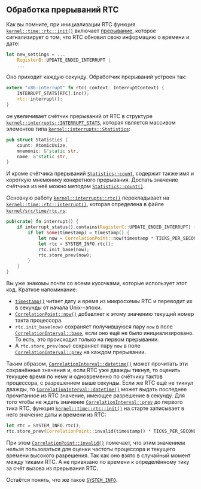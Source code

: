 ## Обработка прерываний RTC

Как вы помните, при инициализации RTC функция
[`kernel::time::rtc::init()`](../../doc/kernel/time/rtc/fn.init.html)
включает [прерывание](https://en.wikipedia.org/wiki/Interrupt),
которое сигнализирует о том, что RTC обновил свою информацию о времени и дате:

```rust
let new_settings = ...
    RegisterB::UPDATE_ENDED_INTERRUPT |
    ...
```

Оно приходит каждую секунду.
Обработчик прерываний устроен так:

```rust
extern "x86-interrupt" fn rtc(_context: InterruptContext) {
    INTERRUPT_STATS[RTC].inc();
    rtc::interrupt();
}
```

он увеличивает счётчик прерываний от RTC в структуре
[`kernel::interrupts::INTERRUPT_STATS`](../../doc/kernel/interrupts/static.INTERRUPT_STATS.html),
которая является массивом элементов типа
[`kernel::interrupts::Statistics`](../../doc/kernel/interrupts/struct.Statistics.html):

```rust
pub struct Statistics {
    count: AtomicUsize,
    mnemonic: &'static str,
    name: &'static str,
}
```

И кроме счётчика прерываний
[`Statistics::count`](../../doc/kernel/interrupts/struct.Statistics.html#structfield.count),
содержит также имя и короткую мнемонику конкретного прерывания.
Достать значение счётчика из неё можно методом
[`Statistics::count()`](../../doc/kernel/interrupts/struct.Statistics.html#method.count).

Основную работу
[`kernel::interrupts::rtc()`](../../doc/kernel/interrupts/fn.rtc.html)
перекладывает на
[`kernel::time::rtc::interrupt()`](../../doc/kernel/time/rtc/fn.interrupt.html),
которая определена в файле [`kernel/src/time/rtc.rs`](https://gitlab.com/sergey-v-galtsev/nikka-public/-/blob/master/kernel/src/time/rtc.rs):

```rust
pub(crate) fn interrupt() {
    if interrupt_status().contains(RegisterC::UPDATE_ENDED_INTERRUPT) {
        if let Some(timestamp) = timestamp() {
            let now = CorrelationPoint::now(timestamp * TICKS_PER_SECOND);
            let rtc = SYSTEM_INFO.rtc();
            rtc.init_base(now);
            rtc.store_prev(now);
        }
    }
}
```

Вы уже знакомы почти со всеми кусочками, которые использует этот код.
Краткое напоминание:

- [`timestamp()`](../../doc/kernel/time/rtc/fn.timestamp.html) читает дату и время из микросхемы RTC и переводит их в секунды от начала Unix--эпохи.
- [`CorrelationPoint::now()`](../../doc/ku/time/correlation_point/struct.CorrelationPoint.html#method.now) добавляет к этому значению текущий номер такта процессора.
- `rtc.init_base(now)` сохраняет получившуюся пару `now` в поле [`CorrelationInterval::base`](../../doc/ku/time/correlation_interval/struct.CorrelationInterval.html#structfield.base), если оно ещё не было инициализировано. То есть, это происходит только на первом прерывании.
- А `rtc.store_prev(now)` сохраняет пару `now` в поле [`CorrelationInterval::prev`](../../doc/ku/time/correlation_interval/struct.CorrelationInterval.html#structfield.prev) на каждом прерывании.

Таким образом,
[`CorrelationInterval::datetime()`](../../doc/ku/time/correlation_interval/struct.CorrelationInterval.html#method.datetime)
может прочитать эти сохранённые значения и,
если RTC уже дважды тикнул, то оценить текущее время по нему и одновременно по счётчику тактов процессора,
с разрешением выше секунды.
Если же RTC ещё не тикнул дважды, то
[`CorrelationInterval::datetime()`](../../doc/ku/time/correlation_interval/struct.CorrelationInterval.html#method.datetime)
может выдать последнее прочитанное из RTC значение, имеющее разрешение в секунду.
Для того чтобы не ждать значение
[`CorrelationInterval::prev`](../../doc/ku/time/correlation_interval/struct.CorrelationInterval.html#structfield.prev)
до первого тика RTC, функция
[`kernel::time::rtc::init()`](../../doc/kernel/time/rtc/fn.init.html)
на старте записывает в него значение даты и времени из RTC:

```rust
let rtc = SYSTEM_INFO.rtc();
rtc.store_prev(CorrelationPoint::invalid(timestamp() * TICKS_PER_SECOND));
```

При этом
[`CorrelationPoint::invalid()`](../../doc/ku/time/correlation_point/struct.CorrelationPoint.html#method.invalid)
помечает, что этим значением нельзя пользоваться для оценки частоты процессора и текущего времени высокого разрешения.
Так как оно взято в случайный момент между тиками RTC.
А не привязано по времени к определённому тику за счёт вызова из прерывания RTC.


Остаётся понять, что же такое [`SYSTEM_INFO`](../../doc/ku/info/static.SYSTEM_INFO.html).
